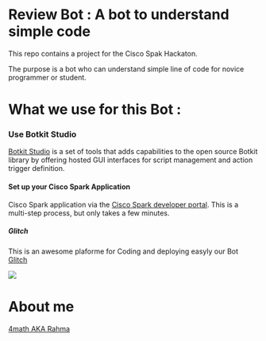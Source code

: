 # Review Bot : A bot to understand simple code

This repo contains a project for the Cisco Spak Hackaton.

The purpose is a bot who can understand simple line of code for novice programmer or student.


# What we use for this Bot :


### Use Botkit Studio
[Botkit Studio](https://studio.botkit.ai/signup?code=ciscoglitch) is a set of tools that adds capabilities to the open source Botkit library by offering hosted GUI interfaces for script management and action trigger definition. 



#### Set up your Cisco Spark Application 
 Cisco Spark application via the [Cisco Spark developer portal](https://developer.ciscospark.com/). This is a multi-step process, but only takes a few minutes. 


##### Glitch

This is an awesome plaforme for Coding and deploying easyly our Bot
[Glitch](https://glitch.com/about/)


<img src = "http://imgur.com/twBt8kg"></img>

# About me

[4math AKA Rahma](rahma.io)